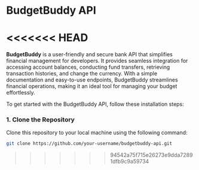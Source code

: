 # BudgetBuddy API
<<<<<<< HEAD
=======

**BudgetBuddy** is a user-friendly and secure bank API that simplifies financial management for developers. It provides seamless integration for accessing account balances, conducting fund transfers, retrieving transaction histories, and change the currency. With a simple documentation and easy-to-use endpoints, BudgetBuddy streamlines financial operations, making it an ideal tool for managing your budget effortlessly.

To get started with the BudgetBuddy API, follow these installation steps:

### 1. Clone the Repository

Clone this repository to your local machine using the following command:

```bash
git clone https://github.com/your-username/budgetbuddy-api.git
```
>>>>>>> 94542a75f715e26273e9dda72891dfb9c9a59734
